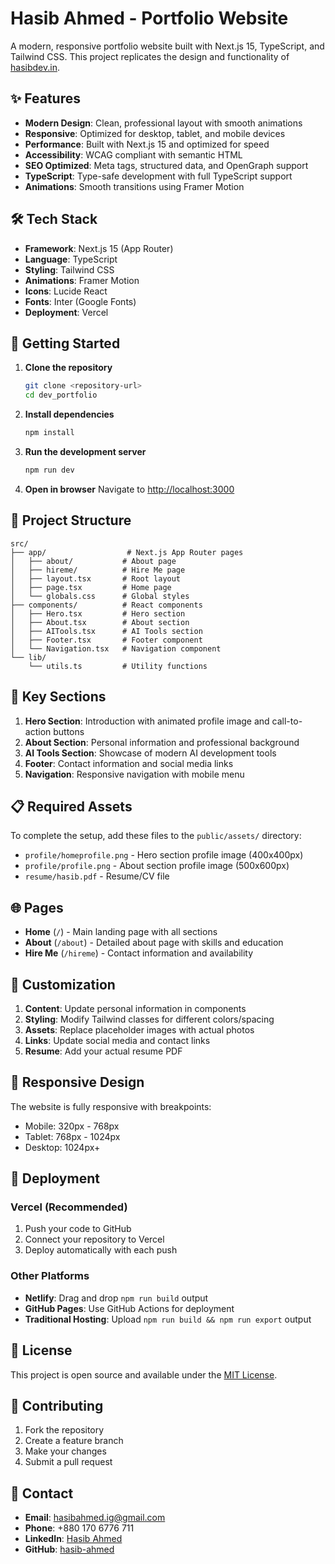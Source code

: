 # Hasib Ahmed - Portfolio Website

A modern, responsive portfolio website built with Next.js 15, TypeScript, and Tailwind CSS. This project replicates the design and functionality of [hasibdev.in](https://hasibdev.in/).

## ✨ Features

- **Modern Design**: Clean, professional layout with smooth animations
- **Responsive**: Optimized for desktop, tablet, and mobile devices
- **Performance**: Built with Next.js 15 and optimized for speed
- **Accessibility**: WCAG compliant with semantic HTML
- **SEO Optimized**: Meta tags, structured data, and OpenGraph support
- **TypeScript**: Type-safe development with full TypeScript support
- **Animations**: Smooth transitions using Framer Motion

## 🛠️ Tech Stack

- **Framework**: Next.js 15 (App Router)
- **Language**: TypeScript
- **Styling**: Tailwind CSS
- **Animations**: Framer Motion
- **Icons**: Lucide React
- **Fonts**: Inter (Google Fonts)
- **Deployment**: Vercel

## 🚀 Getting Started

1. **Clone the repository**
   ```bash
   git clone <repository-url>
   cd dev_portfolio
   ```

2. **Install dependencies**
   ```bash
   npm install
   ```

3. **Run the development server**
   ```bash
   npm run dev
   ```

4. **Open in browser**
   Navigate to [http://localhost:3000](http://localhost:3000)

## 📁 Project Structure

```
src/
├── app/                  # Next.js App Router pages
│   ├── about/           # About page
│   ├── hireme/          # Hire Me page
│   ├── layout.tsx       # Root layout
│   ├── page.tsx         # Home page
│   └── globals.css      # Global styles
├── components/          # React components
│   ├── Hero.tsx         # Hero section
│   ├── About.tsx        # About section
│   ├── AITools.tsx      # AI Tools section
│   ├── Footer.tsx       # Footer component
│   └── Navigation.tsx   # Navigation component
└── lib/
    └── utils.ts         # Utility functions
```

## 🎨 Key Sections

1. **Hero Section**: Introduction with animated profile image and call-to-action buttons
2. **About Section**: Personal information and professional background
3. **AI Tools Section**: Showcase of modern AI development tools
4. **Footer**: Contact information and social media links
5. **Navigation**: Responsive navigation with mobile menu

## 📋 Required Assets

To complete the setup, add these files to the `public/assets/` directory:

- `profile/homeprofile.png` - Hero section profile image (400x400px)
- `profile/profile.png` - About section profile image (500x600px)
- `resume/hasib.pdf` - Resume/CV file

## 🌐 Pages

- **Home** (`/`) - Main landing page with all sections
- **About** (`/about`) - Detailed about page with skills and education
- **Hire Me** (`/hireme`) - Contact information and availability

## 🎯 Customization

1. **Content**: Update personal information in components
2. **Styling**: Modify Tailwind classes for different colors/spacing
3. **Assets**: Replace placeholder images with actual photos
4. **Links**: Update social media and contact links
5. **Resume**: Add your actual resume PDF

## 📱 Responsive Design

The website is fully responsive with breakpoints:
- Mobile: 320px - 768px
- Tablet: 768px - 1024px
- Desktop: 1024px+

## 🚀 Deployment

### Vercel (Recommended)
1. Push your code to GitHub
2. Connect your repository to Vercel
3. Deploy automatically with each push

### Other Platforms
- **Netlify**: Drag and drop `npm run build` output
- **GitHub Pages**: Use GitHub Actions for deployment
- **Traditional Hosting**: Upload `npm run build && npm run export` output

## 📄 License

This project is open source and available under the [MIT License](LICENSE).

## 🤝 Contributing

1. Fork the repository
2. Create a feature branch
3. Make your changes
4. Submit a pull request

## 📧 Contact

- **Email**: hasibahmed.ig@gmail.com
- **Phone**: +880 170 6776 711
- **LinkedIn**: [Hasib Ahmed](https://www.linkedin.com/in/hasib-ahmed-429204210)
- **GitHub**: [hasib-ahmed](https://github.com/hasib2k)
